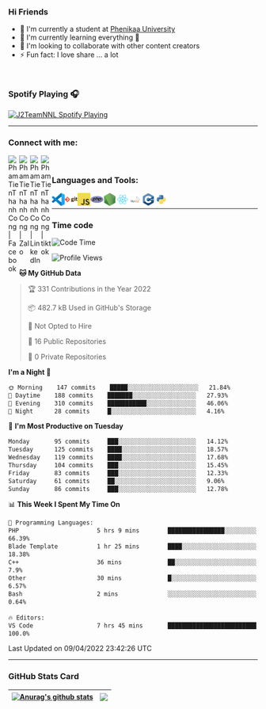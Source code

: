 ### Hi Friends

- 🔭 I'm currently a student at [Phenikaa University]
- 🌱 I'm currently learning everything 🤣
- 👯 I'm looking to collaborate with other content creators
- ⚡ Fun fact: I love share ... a lot

<br />

### Spotify Playing 🎧
[<img src="https://spotify-playing-git-master.j2teamnnl.vercel.app/api/spotify-playing" alt="J2TeamNNL Spotify Playing" width="350" />](https://open.spotify.com/user/31bvg3wront7ddphslihvvtofufa)

<!-- [<img src="https://becongspotify-git-master.phamtienthanhcong.vercel.app/api/spotify-playing" alt="Spotify Now Playing" width="350" />] -->

---


### Connect with me:
[<img align="left" alt="PhamTienThanhCong | Facebook" width="22px" src="https://upload.wikimedia.org/wikipedia/commons/thumb/1/16/Facebook-icon-1.png/640px-Facebook-icon-1.png" />][facebook]
[<img align="left" alt="PhamTienThanhCong | Zalo" width="22px" src="https://www.anphatpc.com.vn/template/anphat_2020v2/images/icon-zalo.jpg" />][zalo]
[<img align="left" alt="PhamTienThanhCong | LinkedIn" width="22px" src="https://cdn3.iconfinder.com/data/icons/inficons/512/linkedin.png" />][linkedin]
[<img align="left" alt="PhamTienThanhCong | tiktok" width="22px" src="https://cdn.worldvectorlogo.com/logos/tiktok-logo.svg" />][tiktok]

<br />

### Languages and Tools:

<img align="left" alt="Visual Studio Code" width="26px" src="https://raw.githubusercontent.com/github/explore/80688e429a7d4ef2fca1e82350fe8e3517d3494d/topics/visual-studio-code/visual-studio-code.png" />
<img align="left" alt="git" width="26px" src="https://raw.githubusercontent.com/github/explore/80688e429a7d4ef2fca1e82350fe8e3517d3494d/topics/git/git.png" hrep/>

[<img align="left" alt="JavaScript" width="26px" src="https://raw.githubusercontent.com/github/explore/80688e429a7d4ef2fca1e82350fe8e3517d3494d/topics/javascript/javascript.png" />][min project]
[<img align="left" alt="php" width="26px" src="https://raw.githubusercontent.com/github/explore/80688e429a7d4ef2fca1e82350fe8e3517d3494d/topics/php/php.png" />][web]
[<img align="left" alt="nodejs" width="26px" src="https://raw.githubusercontent.com/github/explore/80688e429a7d4ef2fca1e82350fe8e3517d3494d/topics/nodejs/nodejs.png" />][web]
[<img align="left" alt="react" width="26px" src="https://raw.githubusercontent.com/github/explore/80688e429a7d4ef2fca1e82350fe8e3517d3494d/topics/react/react.png" />][web]

<img align="left" alt="mysql" width="26px" src="https://raw.githubusercontent.com/github/explore/80688e429a7d4ef2fca1e82350fe8e3517d3494d/topics/mysql/mysql.png" />

[<img align="left" alt="cpp c" width="26px" src="https://raw.githubusercontent.com/github/explore/80688e429a7d4ef2fca1e82350fe8e3517d3494d/topics/cpp/cpp.png" />][c and cpp]
[<img align="left" alt="python" width="26px" src="https://raw.githubusercontent.com/github/explore/80688e429a7d4ef2fca1e82350fe8e3517d3494d/topics/python/python.png" />][python]

<br />

---

### Time code

<!--START_SECTION:waka-->
![Code Time](http://img.shields.io/badge/Code%20Time-251%20hrs%2036%20mins-blue)

![Profile Views](http://img.shields.io/badge/Profile%20Views-16-blue)

**🐱 My GitHub Data** 

> 🏆 331 Contributions in the Year 2022
 > 
> 📦 482.7 kB Used in GitHub's Storage 
 > 
> 🚫 Not Opted to Hire
 > 
> 📜 16 Public Repositories 
 > 
> 🔑 0 Private Repositories  
 > 
**I'm a Night 🦉** 

```text
🌞 Morning    147 commits    █████░░░░░░░░░░░░░░░░░░░░   21.84% 
🌆 Daytime    188 commits    ███████░░░░░░░░░░░░░░░░░░   27.93% 
🌃 Evening    310 commits    ███████████░░░░░░░░░░░░░░   46.06% 
🌙 Night      28 commits     █░░░░░░░░░░░░░░░░░░░░░░░░   4.16%

```
📅 **I'm Most Productive on Tuesday** 

```text
Monday       95 commits     ███░░░░░░░░░░░░░░░░░░░░░░   14.12% 
Tuesday      125 commits    ████░░░░░░░░░░░░░░░░░░░░░   18.57% 
Wednesday    119 commits    ████░░░░░░░░░░░░░░░░░░░░░   17.68% 
Thursday     104 commits    ███░░░░░░░░░░░░░░░░░░░░░░   15.45% 
Friday       83 commits     ███░░░░░░░░░░░░░░░░░░░░░░   12.33% 
Saturday     61 commits     ██░░░░░░░░░░░░░░░░░░░░░░░   9.06% 
Sunday       86 commits     ███░░░░░░░░░░░░░░░░░░░░░░   12.78%

```


📊 **This Week I Spent My Time On** 

```text
💬 Programming Languages: 
PHP                      5 hrs 9 mins        ████████████████░░░░░░░░░   66.39% 
Blade Template           1 hr 25 mins        ████░░░░░░░░░░░░░░░░░░░░░   18.38% 
C++                      36 mins             ██░░░░░░░░░░░░░░░░░░░░░░░   7.9% 
Other                    30 mins             █░░░░░░░░░░░░░░░░░░░░░░░░   6.57% 
Bash                     2 mins              ░░░░░░░░░░░░░░░░░░░░░░░░░   0.64%

🔥 Editors: 
VS Code                  7 hrs 45 mins       █████████████████████████   100.0%

```


 Last Updated on 09/04/2022 23:42:26 UTC
<!--END_SECTION:waka-->

---

### GitHub Stats Card

| <a href="https://github.com/phamtienthanhcong"><img align="center" src="https://github-readme-stats.vercel.app/api?username=PhamTienThanhCong&show_icons=true&include_all_commits=true&theme=buefy&hide_border=true&theme=ocean_dark" alt="Anurag's github stats" /></a> | <a href="https://github.com/phamtienthanhcong"><img align="center" src="https://github-readme-stats.vercel.app/api/top-langs/?username=PhamTienThanhCong&layout=compact&theme=buefy&hide_border=true&theme=ocean_dark" /></a> |
| ------------- | ------------- |

[Phenikaa University]: https://phenikaa-uni.edu.vn/vi
[facebook]: https://www.facebook.com/phamtienthanhcong
[linkedin]: https://linkedin.com/in/phamtienthanhcong
[zalo]: https://zalo.me/0396396332
[tiktok]: https://www.tiktok.com/@phamtienthanhcong
[web]: https://github.com/PhamTienThanhCong/web_dev
[min project]: https://github.com/PhamTienThanhCong/Project-Of-Web
[c and cpp]: https://github.com/PhamTienThanhCong/Code_C_and_Cpro
[python]: https://github.com/PhamTienThanhCong/Python_beginer

